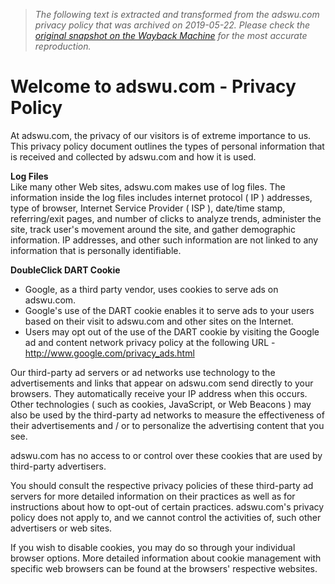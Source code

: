 > *The following text is extracted and transformed from the adswu.com privacy policy that was archived on 2019-05-22. Please check the [original snapshot on the Wayback Machine](https://web.archive.org/web/20190522014408id_/http%3A//www.adswu.com/privacy_policy) for the most accurate reproduction.*

# Welcome to adswu.com - Privacy Policy

At adswu.com, the privacy of our visitors is of extreme importance to us. This privacy policy document outlines the types of personal information that is received and collected by adswu.com and how it is used. 

**Log Files**  
Like many other Web sites, adswu.com makes use of log files. The information inside the log files includes internet protocol ( IP ) addresses, type of browser, Internet Service Provider ( ISP ), date/time stamp, referring/exit pages, and number of clicks to analyze trends, administer the site, track user's movement around the site, and gather demographic information. IP addresses, and other such information are not linked to any information that is personally identifiable. 

**DoubleClick DART Cookie**  


  * Google, as a third party vendor, uses cookies to serve ads on adswu.com.
  * Google's use of the DART cookie enables it to serve ads to your users based on their visit to adswu.com and other sites on the Internet.
  * Users may opt out of the use of the DART cookie by visiting the Google ad and content network privacy policy at the following URL - http://www.google.com/privacy_ads.html



Our third-party ad servers or ad networks use technology to the advertisements and links that appear on adswu.com send directly to your browsers. They automatically receive your IP address when this occurs. Other technologies ( such as cookies, JavaScript, or Web Beacons ) may also be used by the third-party ad networks to measure the effectiveness of their advertisements and / or to personalize the advertising content that you see. 

adswu.com has no access to or control over these cookies that are used by third-party advertisers. 

You should consult the respective privacy policies of these third-party ad servers for more detailed information on their practices as well as for instructions about how to opt-out of certain practices. adswu.com's privacy policy does not apply to, and we cannot control the activities of, such other advertisers or web sites. 

If you wish to disable cookies, you may do so through your individual browser options. More detailed information about cookie management with specific web browsers can be found at the browsers' respective websites. 
